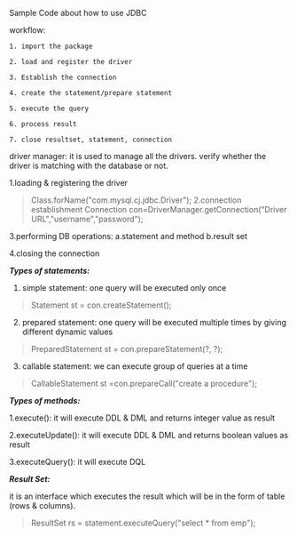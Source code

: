 Sample Code about how to use JDBC


workflow:

	1. import the package
	
	2. load and register the driver
	
	3. Establish the connection
	
	4. create the statement/prepare statement
	
	5. execute the query
	
	6. process result
	
	7. close resultset, statement, connection

driver manager:
	it is used to manage all the drivers.
	verify whether the driver is matching with the database or not.
	
1.loading & registering the driver
> Class.forName("com.mysql.cj.jdbc.Driver");
2.connection establishment
> Connection con=DriverManager.getConnection("Driver URL","username","password");

3.performing DB operations:
	a.statement and method
	b.result set
	
4.closing the connection
	
	
***Types of statements:***

1. simple statement:
		one query will be executed only once
> Statement st = con.createStatement(); 

2. prepared statement:
		one query will be executed multiple times by giving different dynamic values
> PreparedStatement st = con.prepareStatement(?, ?);

3. callable statement:
		we can execute group of queries at a time
> CallableStatement st =con.prepareCall("create a procedure");
	
***Types of methods:***

1.execute(): it will execute DDL & DML and returns integer value as result

2.executeUpdate(): it will execute DDL & DML and returns boolean values as result

3.executeQuery(): it will execute DQL

***Result Set:***

it is an interface which executes the result which will be in the form of table (rows & columns).
> ResultSet rs = statement.executeQuery("select * from emp");
